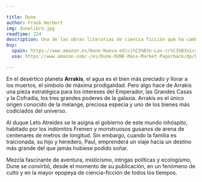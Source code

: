```yaml
---

title: Dune
author: Frank Herbert 
img: dunelibro.jpg
readtime: 224
description: Una de las obras literarias de ciencia ficción que ha cambiado el mundo.
buy:
  spain: https://www.amazon.es/Dune-Nueva-edici%C3%B3n-Las-cr%C3%B3nicas/dp/8466353771?dib=eyJ2IjoiMSJ9.OTAMpyJh0YhTMS3K-E0PqRcUjXud7_r_XB-4MA5S90LcITatGXtNpvB8TcXxWGJMGoJY0vo8hNSW5qMHiWHWIiqWZ6AcdBmHkdyzBgCtgoulUbYP2qKp9rfD22UZTDtD5iNcNMxT0hpgSv50DuMRox-RQluJ9IjifFuwtpsCKQ5bX1gYRUqFkRakqGzoBcXs89LIolhLATjnedW1ABrX_EPPvsWkO1nDbcuqmbpSCGk.mZWzzD-1JMFYm450R_h51S2xXUwIiS-9_F6owrSkbZ8&dib_tag=se&keywords=dune&qid=1757232712&s=books&sr=1-2
  usa: https://www.amazon.com/-/es/Dune-DUNE-Mass-Market-Paperback/dp/B00QPJS8U4?__mk_es_US=%C3%85M%C3%85%C5%BD%C3%95%C3%91&crid=2QS8QO1ELC9XU&dib=eyJ2IjoiMSJ9.zaZzED0zfaOD49lJ_-96hF-78PITvvs4uupec0jlg7C3h52rLHzh20mkskUX1zCBeB530KFHGoTJr31yRDNzVqK43-PgSV-gqX9H0m5MvZTNYvNsP2PYA-ZlQsGiN3paBgORNhIOWivjjvyWMqHOPckJoWhuv2jxm-7Oze8__7dywLgJ7_Ae38C6AT2_pi02Zx6BnEImHpRIrak2moXCAoLv3ayQ00U-ffFXA1i7ZW8.9ceAHlYdPrUkmhke19Ih2dDWH-uLBONPf4_WcY9r81E&dib_tag=se&keywords=Dune+book&qid=1757232640&sprefix=dune+boo%2Caps%2C173&sr=8-4

---
```


En el desértico planeta **Arrakis**, el agua es el bien más preciado y llorar a los muertos, el símbolo de máxima prodigalidad. Pero algo hace de Arrakis una pieza estratégica para los intereses del Emperador, las Grandes Casas y la Cofradía, los tres grandes poderes de la galaxia. Arrakis es el único origen conocido de la melange, preciosa especia y uno de los bienes más codiciados del universo.

Al duque Leto Atreides se le asigna el gobierno de este mundo inhóspito, habitado por los indómitos Fremen y monstruosos gusanos de arena de centenares de metros de longitud. Sin embargo, cuando la familia es traicionada, su hijo y heredero, Paul, emprenderá un viaje hacia un destino más grande del que jamás hubiese podido soñar.

Mezcla fascinante de aventura, misticismo, intrigas políticas y ecologismo, Dune se convirtió, desde el momento de su publicación, en un fenómeno de culto y en la mayor epopeya de ciencia-ficción de todos los tiempos.



